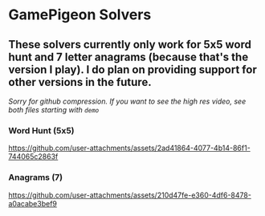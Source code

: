 # GamePigeon Solvers
These solvers currently only work for 5x5 word hunt and 7 letter anagrams (because that's the version I play). I do plan on providing support for other versions in the future.
---
*Sorry for github compression. If you want to see the high res video, see both files starting with `demo`*
### Word Hunt (5x5)
https://github.com/user-attachments/assets/2ad41864-4077-4b14-86f1-744065c2863f
### Anagrams (7)
https://github.com/user-attachments/assets/210d47fe-e360-4df6-8478-a0acabe3bef9

